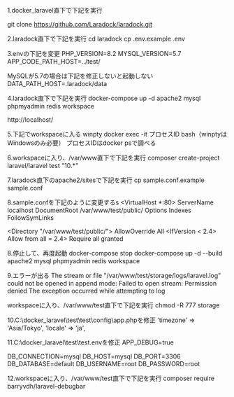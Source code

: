 1.docker_laravel直下で下記を実行

git clone https://github.com/Laradock/laradock.git

2.laradock直下で下記を実行
cd laradock
cp .env.example .env

3.envの下記を変更
PHP_VERSION=8.2
MYSQL_VERSION=5.7
APP_CODE_PATH_HOST=../test/

MySQLが5.7の場合は下記を修正しないと起動しない
DATA_PATH_HOST=.laradock/data

4.laradock直下で下記を実行
docker-compose up -d apache2 mysql phpmyadmin redis workspace

http://localhost/

5.下記でworkspaceに入る
winpty docker exec -it プロセスID bash（winptyはWindowsのみ必要）
プロセスIDはdocker psで調べる

6.workspaceに入り、/var/www直下で下記を実行
composer create-project laravel/laravel test "10.*"

7.laradock直下のapache2/sitesで下記を実行
cp sample.conf.example sample.conf

8.sample.confを下記のように変更するs
<VirtualHost *:80>
  ServerName localhost
  DocumentRoot /var/www/test/public/
  Options Indexes FollowSymLinks

  <Directory "/var/www/test/public/">
    AllowOverride All
    <IfVersion < 2.4>
      Allow from all
    </IfVersion>
    <IfVersion >= 2.4>
      Require all granted
    </IfVersion>
  </Directory>

</VirtualHost>


8.停止して、再度起動
docker-compose stop
docker-compose up -d --build apache2 mysql phpmyadmin redis workspace


9.エラーが出る
The stream or file "/var/www/test/storage/logs/laravel.log" could not be opened in append mode: Failed to open stream: Permission denied The exception occurred while attempting to log

workspaceに入り、/var/www/test直下で下記を実行
chmod -R 777 storage

10.C:\docker_laravel\test\test\config\app.phpを修正
'timezone' => 'Asia/Tokyo',
'locale' => 'ja',

11.C:\docker_laravel\test\test\.envを修正
APP_DEBUG=true

DB_CONNECTION=mysql
DB_HOST=mysql
DB_PORT=3306
DB_DATABASE=default
DB_USERNAME=root
DB_PASSWORD=root

12.workspaceに入り、/var/www/test直下で下記を実行
composer require barryvdh/laravel-debugbar